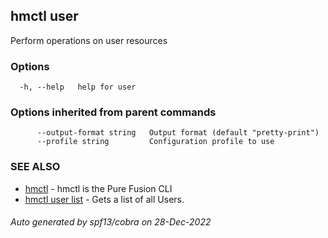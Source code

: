 ## hmctl user

Perform operations on user resources

### Options

```
  -h, --help   help for user
```

### Options inherited from parent commands

```
      --output-format string   Output format (default "pretty-print")
      --profile string         Configuration profile to use
```

### SEE ALSO

* [hmctl](hmctl.md)	 - hmctl is the Pure Fusion CLI
* [hmctl user list](hmctl_user_list.md)	 - Gets a list of all Users.

###### Auto generated by spf13/cobra on 28-Dec-2022

